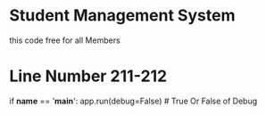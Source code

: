 # Student Management System

this code free for all Members 

# Line Number 211-212
if __name__ == '__main__':
    app.run(debug=False)  # True Or False of Debug
